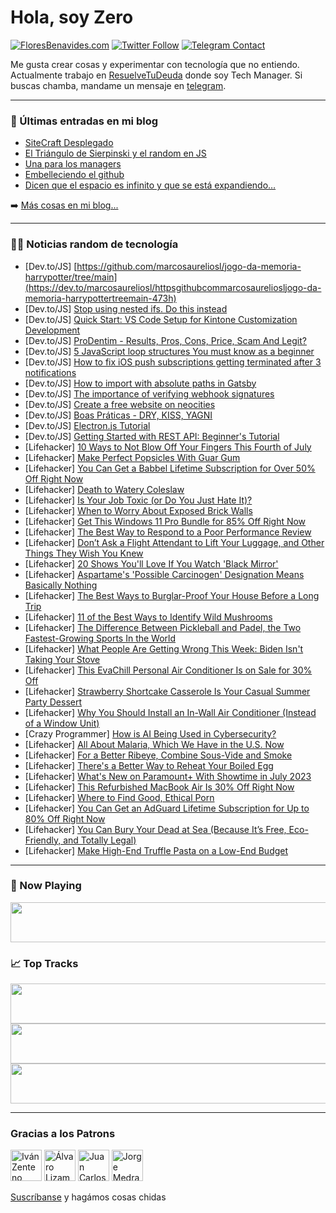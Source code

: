 # Hola, soy Zero

[![FloresBenavides.com](https://img.shields.io/website?down_message=oops&label=MiBlog&style=for-the-badge&up_message=online&url=https%3A%2F%2Ffloresbenavides.com)](https://floresbenavides.com) [![Twitter Follow](https://img.shields.io/twitter/follow/ZeroDragon?color=%231DA1F2&label=Follow&logo=twitter&logoColor=ffffff&style=for-the-badge)](https://twitter.com/zerodragon) [![Telegram Contact](https://img.shields.io/badge/escr%C3%ADbeme-ZeroDragon-%2326A5E4?style=for-the-badge&logo=telegram)](https://t.me/zerodragon)

Me gusta crear cosas y experimentar con tecnología que no entiendo.
Actualmente trabajo en [ResuelveTuDeuda](http://github.com/resuelve) donde soy Tech Manager.
Si buscas chamba, mandame un mensaje en [telegram](https://t.me/zerodragon).

---

### 📕 Últimas entradas en mi blog
<!-- BLOG-POST-LIST:START -->
- [SiteCraft Desplegado](https://floresbenavides.com/sitecraft-desplegado/)
- [El Triángulo de Sierpinski y el random en JS](https://floresbenavides.com/el-triangulo-de-sierpinski-y-el-random-en-js/)
- [Una para los managers](https://floresbenavides.com/una-para-los-managers/)
- [Embelleciendo el github](https://floresbenavides.com/embelleciendo-el-github/)
- [Dicen que el espacio es infinito y que se está expandiendo…](https://floresbenavides.com/dicen-que-el-espacio-es-infinito-y-que-se-esta-expandiendo/)
<!-- BLOG-POST-LIST:END -->

➡️ [Más cosas en mi blog...](https://floresbenavides.com)

---

### 👨‍💻 Noticias random de tecnología
<!-- TECH-POSTS:START -->
- [Dev.to/JS] [https://github.com/marcosaureliosl/jogo-da-memoria-harrypotter/tree/main](https://dev.to/marcosaureliosl/httpsgithubcommarcosaureliosljogo-da-memoria-harrypottertreemain-473h)
- [Dev.to/JS] [Stop using nested ifs. Do this instead](https://dev.to/getsmartwebsite/stop-using-nested-ifs-do-this-instead-3po6)
- [Dev.to/JS] [Quick Start: VS Code Setup for Kintone Customization Development](https://dev.to/kintonedevprogram/quick-start-vs-code-setup-for-kintone-customization-development-1k5b)
- [Dev.to/JS] [ProDentim - Results, Pros, Cons, Price, Scam And Legit?](https://dev.to/prodentimb78484/prodentim-results-pros-cons-price-scam-and-legit-1i91)
- [Dev.to/JS] [5 JavaScript loop structures You must know as a beginner](https://dev.to/devshefali/5-javascript-loop-structures-you-must-know-as-a-beginner-1p4c)
- [Dev.to/JS] [How to fix iOS push subscriptions getting terminated after 3 notifications](https://dev.to/progressier/how-to-fix-ios-push-subscriptions-being-terminated-after-3-notifications-39a7)
- [Dev.to/JS] [How to import with absolute paths in Gatsby](https://dev.to/cbillowes/how-to-import-with-absolute-paths-in-gatsby-3l6)
- [Dev.to/JS] [The importance of verifying webhook signatures](https://dev.to/snyk/the-importance-of-verifying-webhook-signatures-3kan)
- [Dev.to/JS] [Create a free website on neocities](https://dev.to/irishgeoff11/create-a-free-website-on-neocities-doa)
- [Dev.to/JS] [Boas Práticas - DRY, KISS, YAGNI](https://dev.to/wilsonlucena/boas-praticas-dry-kiss-yagni-44fk)
- [Dev.to/JS] [Electron.js Tutorial](https://dev.to/kiraaziz/electronjs-tutorial-1cb3)
- [Dev.to/JS] [Getting Started with REST API: Beginner&#39;s Tutorial](https://dev.to/devlawrence/getting-started-with-rest-api-beginners-tutorial-4nki)
- [Lifehacker] [10 Ways to Not Blow Off Your Fingers This Fourth of July](https://lifehacker.com/10-ways-to-not-blow-off-your-fingers-this-fourth-of-jul-1850592369)
- [Lifehacker] [Make Perfect Popsicles With Guar Gum](https://lifehacker.com/make-perfect-popsicles-with-guar-gum-1850591737)
- [Lifehacker] [You Can Get a Babbel Lifetime Subscription for Over 50% Off Right Now](https://lifehacker.com/you-can-get-a-babbel-lifetime-subscription-for-over-50-1850589333)
- [Lifehacker] [Death to Watery Coleslaw](https://lifehacker.com/death-to-watery-coleslaw-1850592131)
- [Lifehacker] [Is Your Job Toxic &lpar;or Do You Just Hate It&rpar;?](https://lifehacker.com/is-your-job-toxic-or-do-you-just-hate-it-1850591531)
- [Lifehacker] [When to Worry About Exposed Brick Walls](https://lifehacker.com/when-to-worry-about-exposed-brick-walls-1850591401)
- [Lifehacker] [Get This Windows 11 Pro Bundle for 85% Off Right Now](https://lifehacker.com/get-this-windows-11-pro-bundle-for-85-off-right-now-1850584532)
- [Lifehacker] [The Best Way to Respond to a Poor Performance Review](https://lifehacker.com/the-best-way-to-respond-to-a-poor-performance-review-1850591233)
- [Lifehacker] [Don’t Ask a Flight Attendant to Lift Your Luggage, and Other Things They Wish You Knew](https://lifehacker.com/don-t-ask-a-flight-attendant-to-lift-your-luggage-and-1850586514)
- [Lifehacker] [20 Shows You&#39;ll Love If You Watch &#39;Black Mirror&#39;](https://lifehacker.com/20-shows-youll-love-if-you-watch-black-mirror-1850575004)
- [Lifehacker] [Aspartame&#39;s &#39;Possible Carcinogen&#39; Designation Means Basically Nothing](https://lifehacker.com/aspartames-possible-carcinogen-designation-means-basica-1850590970)
- [Lifehacker] [The Best Ways to Burglar-Proof Your House Before a Long Trip](https://lifehacker.com/the-best-ways-to-burglar-proof-your-house-before-a-long-1850579009)
- [Lifehacker] [11 of the Best Ways to Identify Wild Mushrooms](https://lifehacker.com/11-of-the-best-ways-to-identify-wild-mushrooms-1850589488)
- [Lifehacker] [The Difference Between Pickleball and Padel, the Two Fastest-Growing Sports In the World](https://lifehacker.com/the-difference-between-pickleball-and-padel-the-two-fa-1850589164)
- [Lifehacker] [What People Are Getting Wrong This Week: Biden Isn&#39;t Taking Your Stove](https://lifehacker.com/biden-isnt-taking-your-stove-1850588538)
- [Lifehacker] [This EvaChill Personal Air Conditioner Is on Sale for 30% Off](https://lifehacker.com/this-evachill-personal-air-conditioner-is-on-sale-for-3-1850584517)
- [Lifehacker] [Strawberry Shortcake Casserole Is Your Casual Summer Party Dessert](https://lifehacker.com/strawberry-shortcake-casserole-is-your-casual-summer-pa-1850587938)
- [Lifehacker] [Why You Should Install an In-Wall Air Conditioner &lpar;Instead of a Window Unit&rpar;](https://lifehacker.com/why-you-should-install-an-in-wall-air-conditioner-inst-1850586290)
- [Crazy Programmer] [How is AI Being Used in Cybersecurity?](https://www.thecrazyprogrammer.com/2023/06/how-is-ai-being-used-in-cybersecurity.html)
- [Lifehacker] [All About Malaria, Which We Have in the U.S. Now](https://lifehacker.com/all-about-malaria-which-we-have-in-the-u-s-now-1850588268)
- [Lifehacker] [For a Better Ribeye, Combine Sous-Vide and Smoke](https://lifehacker.com/for-a-better-ribeye-combine-sous-vide-and-smoke-1850586654)
- [Lifehacker] [There&#39;s a Better Way to Reheat Your Boiled Egg](https://lifehacker.com/theres-a-better-way-to-reheat-your-boiled-egg-1850586297)
- [Lifehacker] [What&#39;s New on Paramount+ With Showtime in July 2023](https://lifehacker.com/whats-new-on-paramount-with-showtime-in-july-2023-1850587543)
- [Lifehacker] [This Refurbished MacBook Air Is 30% Off Right Now](https://lifehacker.com/this-refurbished-macbook-air-is-30-off-right-now-1850579601)
- [Lifehacker] [Where to Find Good, Ethical Porn](https://lifehacker.com/where-to-find-good-ethical-porn-1850584141)
- [Lifehacker] [You Can Get an AdGuard Lifetime Subscription for Up to 80% Off Right Now](https://lifehacker.com/you-can-get-an-adguard-lifetime-subscription-for-up-to-1850579586)
- [Lifehacker] [You Can Bury Your Dead at Sea &lpar;Because It’s Free, Eco-Friendly, and Totally Legal&rpar;](https://lifehacker.com/you-can-bury-your-dead-at-sea-because-it-s-free-eco-f-1850584474)
- [Lifehacker] [Make High-End Truffle Pasta on a Low-End Budget](https://lifehacker.com/make-high-end-truffle-pasta-on-a-low-end-budget-1850583142)<!-- TECH-POSTS:END -->

---

### 🎵 Now Playing
<a href="https://spotify-now-playing-dun.vercel.app/now-playing?open"><img src="https://spotify-now-playing-dun.vercel.app/now-playing" width="540" height="64"></a>

### 📈 Top Tracks
<a href="https://spotify-now-playing-dun.vercel.app/top-tracks?i=1&open"><img src="https://spotify-now-playing-dun.vercel.app/top-tracks?i=1" width="540" height="64"></a>
<a href="https://spotify-now-playing-dun.vercel.app/top-tracks?i=2&open"><img src="https://spotify-now-playing-dun.vercel.app/top-tracks?i=2" width="540" height="64"></a>
<a href="https://spotify-now-playing-dun.vercel.app/top-tracks?i=3&open"><img src="https://spotify-now-playing-dun.vercel.app/top-tracks?i=3" width="540" height="64"></a>

---

### Gracias a los Patrons
[<img src="https://avatars.githubusercontent.com/u/243380?v=4" alt="Iván Zenteno" width="50px">](https://github.com/k001) [<img src="https://avatars.githubusercontent.com/u/19955639?v=4" alt="Álvaro Lizama" width="50px">](https://github.com/alvarolizama) [<img src="https://avatars.githubusercontent.com/u/2718753?v=4" alt="Juan Carlos Ruiz" width="50px">](https://github.com/JuanCrg90) [<img src="https://avatars.githubusercontent.com/u/37025?v=4" alt="Jorge Medrano" width="50px">](https://github.com/h1pp1e) 

[Suscríbanse](https://www.patreon.com/zerodragon) y hagámos cosas chidas
